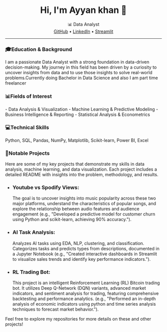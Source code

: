 <h1 align="center">Hi, I'm Ayyan khan 👋</h1>
<p align="center">
  📊 Data Analyst <br>
  <a href="https://github.com/Ayyankhan101">GitHub</a> • 
  <a href="https://www.linkedin.com/in/muhammad-ayyan-khan-1a449129a">LinkedIn</a> • 
  <a href="https://share.streamlit.io/user/ayyankhan101">Streamlit</a>
</p>

---

 <h3>🎓Education & Background</h3> 
I am a passionate Data Analyst with a strong foundation in data-driven decision-making. My journey in this field has been driven by a curiosity to uncover insights from data and to use those insights to solve real-world problems.Currently doing Bachelor in Data Science and also I am part time freelancer

 <h3>📊Fields of Interest</h3>  
- Data Analysis & Visualization
- Machine Learning & Predictive Modeling
- Business Intelligence & Reporting
- Statistical Analysis & Econometrics

 <h3>💻Technical Skills</h3>  
Python, SQL, Pandas, NumPy, Matplotlib, Scikit-learn, Power BI, Excel

 <h3>🧪Notable Projects</h3>  
Here are some of my key projects that demonstrate my skills in data analysis, machine learning, and data visualization. Each project includes a detailed README with insights into the problem, methodology, and results.

-   <h3>Youtube vs Spodify Views:</h3> The goal is to uncover insights into music popularity across these two major platforms, understand the characteristics of popular songs, and explore the relationship between audio features and audience engagement (e.g., "Developed a predictive model for customer churn using Python and scikit-learn, achieving 90% accuracy.").
    
-   <h3>AI Task Analysis:</h3> Analyzes AI tasks using EDA, NLP, clustering, and classification. Categorizes tasks and predicts types from descriptions, documented in a Jupyter Notebook  (e.g., "Created interactive dashboards in Streamlit to visualize sales trends and identify key performance indicators.").
   
-   <h3>RL Trading Bot:</h3> This project is an intelligent Reinforcement Learning (RL) Bitcoin trading bot. It utilizes Deep Q-Network (DQN) variants, advanced market indicators, and sentiment analysis for trading, featuring comprehensive backtesting and performance analytics.  (e.g., "Performed an in-depth analysis of economic indicators using python and time series analysis techniques to forecast market behavior.").

Feel free to explore my repositories for more details on these and other projects!
